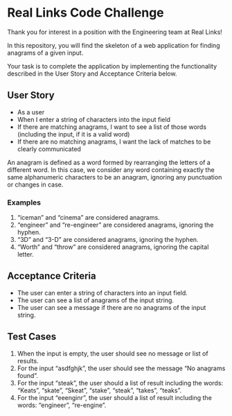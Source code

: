 # Real Links Code Challenge

Thank you for interest in a position with the Engineering team at Real Links!

In this repository, you will find the skeleton of a web application for finding anagrams of a given input.

Your task is to complete the application by implementing the functionality described in the User Story and Acceptance Criteria below.

## User Story

- As a user
- When I enter a string of characters into the input field
- If there are matching anagrams, I want to see a list of those words (including the input, if it is a valid word)
- If there are no matching anagrams, I want the lack of matches to be clearly communicated

An anagram is defined as a word formed by rearranging the letters of a different word. In this case, we consider any word containing exactly the same alphanumeric characters to be an anagram, ignoring any punctuation or changes in case.

### Examples

1. “iceman” and “cinema” are considered anagrams.
2. “engineer” and “re-engineer” are considered anagrams, ignoring the hyphen.
3. “3D” and “3-D” are considered anagrams, ignoring the hyphen.
4. “Worth” and “throw” are considered anagrams, ignoring the capital letter.

## Acceptance Criteria

- The user can enter a string of characters into an input field.
- The user can see a list of anagrams of the input string.
- The user can see a message if there are no anagrams of the input string.

## Test Cases

1. When the input is empty, the user should see no message or list of results.
2. For the input “asdfghjk”, the user should see the message “No anagrams found”.
3. For the input “steak”, the user should a list of result including the words: “Keats”, “skate”, “Skeat”, “stake”, “steak”, “takes”, “teaks”.
4. For the input “eeenginr”, the user should a list of result including the words: “engineer”, “re-engine”.

